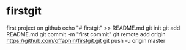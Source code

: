 # firstgit
first project on github
echo "# firstgit" >> README.md
git init
git add README.md
git commit -m "first commit"
git remote add origin https://github.com/offaphin/firstgit.git
git push -u origin master
